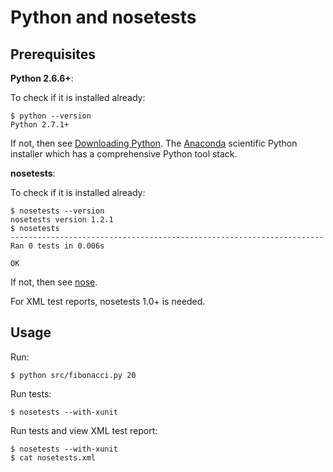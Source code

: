 Python and nosetests
====================

Prerequisites
-------------

**Python 2.6.6+**:

To check if it is installed already:

    $ python --version
    Python 2.7.1+

If not, then see [Downloading Python](http://wiki.python.org/moin/BeginnersGuide/Download). The [Anaconda](http://continuum.io/anacondace.html) scientific Python installer which has a comprehensive Python tool stack.

**nosetests**:

To check if it is installed already:

    $ nosetests --version
    nosetests version 1.2.1
    $ nosetests
    ----------------------------------------------------------------------
    Ran 0 tests in 0.006s

    OK
 
If not, then see [nose](http://nose.readthedocs.org).

For XML test reports, nosetests 1.0+ is needed.

Usage
-----

Run:

    $ python src/fibonacci.py 20

Run tests:

    $ nosetests --with-xunit

Run tests and view XML test report:

    $ nosetests --with-xunit
    $ cat nosetests.xml
